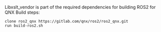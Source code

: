 Libxslt_vendor is part of the required dependencies for building ROS2 for QNX
Build steps:

    clone ros2_qnx https://gitlab.com/qnx/ros2/ros2_qnx.git
    run build-ros2.sh